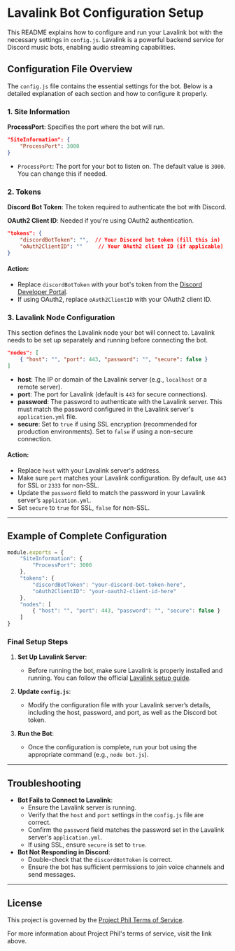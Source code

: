 # Lavalink Bot Configuration Setup

This README explains how to configure and run your Lavalink bot with the necessary settings in `config.js`. Lavalink is a powerful backend service for Discord music bots, enabling audio streaming capabilities.

## Configuration File Overview

The `config.js` file contains the essential settings for the bot. Below is a detailed explanation of each section and how to configure it properly.

### 1. Site Information

**ProcessPort**: Specifies the port where the bot will run.

```json
"SiteInformation": {
    "ProcessPort": 3000
}
```
- `ProcessPort`: The port for your bot to listen on. The default value is `3000`. You can change this if needed.

### 2. Tokens

**Discord Bot Token**: The token required to authenticate the bot with Discord.

**OAuth2 Client ID**: Needed if you're using OAuth2 authentication.

```json
"tokens": {
    "discordBotToken": "",  // Your Discord bot token (fill this in)
    "oAuth2ClientID": ""     // Your OAuth2 client ID (if applicable)
}
```

#### Action:
- Replace `discordBotToken` with your bot's token from the [Discord Developer Portal](https://discord.com/developers/applications).
- If using OAuth2, replace `oAuth2ClientID` with your OAuth2 client ID.

### 3. Lavalink Node Configuration

This section defines the Lavalink node your bot will connect to. Lavalink needs to be set up separately and running before connecting the bot.

```json
"nodes": [
    { "host": "", "port": 443, "password": "", "secure": false }
]
```

- **host**: The IP or domain of the Lavalink server (e.g., `localhost` or a remote server).
- **port**: The port for Lavalink (default is `443` for secure connections).
- **password**: The password to authenticate with the Lavalink server. This must match the password configured in the Lavalink server's `application.yml` file.
- **secure**: Set to `true` if using SSL encryption (recommended for production environments). Set to `false` if using a non-secure connection.

#### Action:
- Replace `host` with your Lavalink server's address.
- Make sure `port` matches your Lavalink configuration. By default, use `443` for SSL or `2333` for non-SSL.
- Update the `password` field to match the password in your Lavalink server’s `application.yml`.
- Set `secure` to `true` for SSL, `false` for non-SSL.

---

## Example of Complete Configuration

```javascript
module.exports = {
    "SiteInformation": {
        "ProcessPort": 3000
    },
    "tokens": {
        "discordBotToken": "your-discord-bot-token-here",
        "oAuth2ClientID": "your-oauth2-client-id-here"
    },
    "nodes": [
        { "host": "", "port": 443, "password": "", "secure": false }
    ]
}
```

### Final Setup Steps

1. **Set Up Lavalink Server**:
   - Before running the bot, make sure Lavalink is properly installed and running. You can follow the official [Lavalink setup guide](https://github.com/freyacodes/Lavalink).
   
2. **Update `config.js`**:
   - Modify the configuration file with your Lavalink server’s details, including the host, password, and port, as well as the Discord bot token.

3. **Run the Bot**:
   - Once the configuration is complete, run your bot using the appropriate command (e.g., `node bot.js`).

---

## Troubleshooting
- **Bot Fails to Connect to Lavalink**:
   - Ensure the Lavalink server is running.
   - Verify that the `host` and `port` settings in the `config.js` file are correct.
   - Confirm the `password` field matches the password set in the Lavalink server's `application.yml`.
   - If using SSL, ensure `secure` is set to `true`.
- **Bot Not Responding in Discord**:
   - Double-check that the `discordBotToken` is correct.
   - Ensure the bot has sufficient permissions to join voice channels and send messages.
---
## License

This project is governed by the [Project Phil Terms of Service](https://projectphil.co.uk/tos).

For more information about Project Phil's terms of service, visit the link above.
